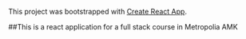 This project was bootstrapped with [Create React App](https://github.com/facebook/create-react-app).

##This is a react application for a full stack course in Metropolia AMK
